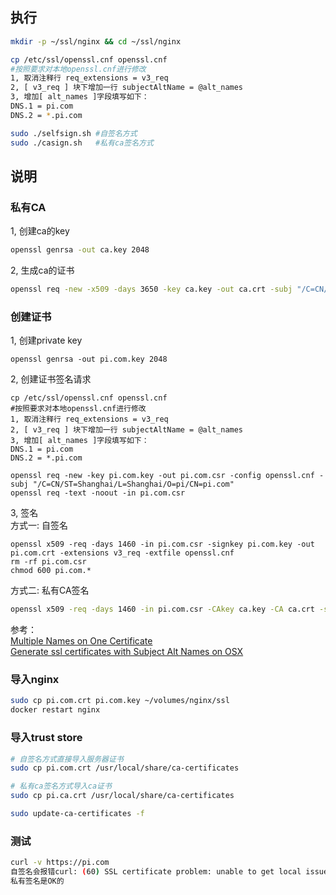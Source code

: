 ## 执行
```sh
mkdir -p ~/ssl/nginx && cd ~/ssl/nginx

cp /etc/ssl/openssl.cnf openssl.cnf
#按照要求对本地openssl.cnf进行修改
1, 取消注释行 req_extensions = v3_req
2, [ v3_req ] 块下增加一行 subjectAltName = @alt_names
3, 增加[ alt_names ]字段填写如下：
DNS.1 = pi.com
DNS.2 = *.pi.com

sudo ./selfsign.sh #自签名方式
sudo ./casign.sh   #私有ca签名方式
```

## 说明
### 私有CA
1, 创建ca的key
```sh
openssl genrsa -out ca.key 2048
```

2, 生成ca的证书
```sh
openssl req -new -x509 -days 3650 -key ca.key -out ca.crt -subj "/C=CN/ST=Shanghai/L=Shanghai/O=pi/CN=pi.ca"
```

### 创建证书
1, 创建private key
```
openssl genrsa -out pi.com.key 2048
```

2, 创建证书签名请求
```
cp /etc/ssl/openssl.cnf openssl.cnf
#按照要求对本地openssl.cnf进行修改
1, 取消注释行 req_extensions = v3_req
2, [ v3_req ] 块下增加一行 subjectAltName = @alt_names
3, 增加[ alt_names ]字段填写如下：
DNS.1 = pi.com
DNS.2 = *.pi.com

openssl req -new -key pi.com.key -out pi.com.csr -config openssl.cnf -subj "/C=CN/ST=Shanghai/L=Shanghai/O=pi/CN=pi.com"
openssl req -text -noout -in pi.com.csr
```

3, 签名  
方式一: 自签名
```
openssl x509 -req -days 1460 -in pi.com.csr -signkey pi.com.key -out pi.com.crt -extensions v3_req -extfile openssl.cnf
rm -rf pi.com.csr
chmod 600 pi.com.*
```
方式二: 私有CA签名
```sh
openssl x509 -req -days 1460 -in pi.com.csr -CAkey ca.key -CA ca.crt -set_serial 01 -out pi.com.crt -extensions v3_req -extfile openssl.cnf
```

参考：  
[Multiple Names on One Certificate](http://apetec.com/support/generatesan-csr.htm)  
[Generate ssl certificates with Subject Alt Names on OSX](https://gist.github.com/croxton/ebfb5f3ac143cd86542788f972434c96)  


### 导入nginx
```sh
sudo cp pi.com.crt pi.com.key ~/volumes/nginx/ssl
docker restart nginx
```

### 导入trust store
```sh
# 自签名方式直接导入服务器证书
sudo cp pi.com.crt /usr/local/share/ca-certificates

# 私有ca签名方式导入ca证书
sudo cp pi.ca.crt /usr/local/share/ca-certificates

sudo update-ca-certificates -f
```

### 测试
```sh
curl -v https://pi.com
自签名会报错curl: (60) SSL certificate problem: unable to get local issuer certificate，但是单域名自签名证书却能正常工作
私有签名是OK的
```